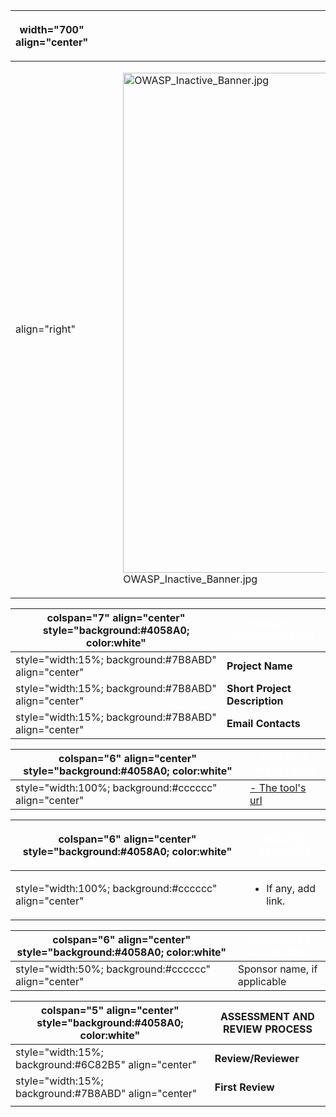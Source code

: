 <table>
<thead>
<tr class="header">
<th><p>width="700" align="center"</p></th>
<th><p><br />
</p></th>
<th><p>width="500" align="center"</p></th>
<th><p><br />
</p></th>
</tr>
</thead>
<tbody>
<tr class="odd">
<td><p>align="right"</p></td>
<td><figure>
<img src="OWASP_Inactive_Banner.jpg" title="OWASP_Inactive_Banner.jpg" alt="OWASP_Inactive_Banner.jpg" width="800" /><figcaption>OWASP_Inactive_Banner.jpg</figcaption>
</figure></td>
<td><p>align="right"</p></td>
<td></td>
</tr>
</tbody>
</table>

| colspan="7" align="center" style="background:\#4058A0; color:white" | <font color="white">**PROJECT IDENTIFICATION** |
| ------------------------------------------------------------------- | ---------------------------------------------- |
| style="width:15%; background:\#7B8ABD" align="center"               | **Project Name**                               |
| style="width:15%; background:\#7B8ABD" align="center"               | **Short Project Description**                  |
| style="width:15%; background:\#7B8ABD" align="center"               | **Email Contacts**                             |

| colspan="6" align="center" style="background:\#4058A0; color:white" | <font color="white">**PROJECT MAIN LINKS**                     |
| ------------------------------------------------------------------- | -------------------------------------------------------------- |
| style="width:100%; background:\#cccccc" align="center"              | [- The tool's url](http://www.edge-security.com/webslayer.php) |

<table>
<thead>
<tr class="header">
<th><p>colspan="6" align="center" style="background:#4058A0; color:white"</p></th>
<th><p><font color="white"><strong>RELATED PROJECTS</strong></p></th>
</tr>
</thead>
<tbody>
<tr class="odd">
<td><p>style="width:100%; background:#cccccc" align="center"</p></td>
<td><ul>
<li>If any, add link.</li>
</ul></td>
</tr>
</tbody>
</table>

| colspan="6" align="center" style="background:\#4058A0; color:white" | <font color="white">**SPONSORS & GUIDELINES** |
| ------------------------------------------------------------------- | --------------------------------------------- |
| style="width:50%; background:\#cccccc" align="center"               | Sponsor name, if applicable                   |

| colspan="5" align="center" style="background:\#4058A0; color:white" | ASSESSMENT AND REVIEW PROCESS |
| ------------------------------------------------------------------- | ----------------------------- |
| style="width:15%; background:\#6C82B5" align="center"               | **Review/Reviewer**           |
| style="width:15%; background:\#7B8ABD" align="center"               | **First Review**              |
|                                                                     |                               |